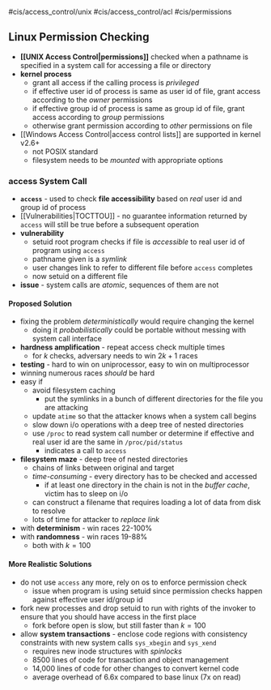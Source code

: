 #cis/access_control/unix #cis/access_control/acl #cis/permissions
## Linux Permission Checking
- **[[UNIX Access Control|permissions]]** checked when a pathname is specified in a system call for accessing a file or directory
- **kernel process**
	- grant all access if the calling process is *privileged*
	- if effective user id of process is same as user id of file, grant access according to the *owner* permissions
	- if effective group id of process is same as group id of file, grant access according to *group* permissions
	- otherwise grant permission according to *other* permissions on file
- [[Windows Access Control|access control lists]] are supported in kernel v2.6+
	- not POSIX standard
	- filesystem needs to be *mounted* with appropriate options
### access System Call
- **`access`** - used to check **file accessibility** based on *real* user id and group id of process
- [[Vulnerabilities|TOCTTOU]] - no guarantee information returned by `access` will still be true before a subsequent operation
- **vulnerability**
	- setuid root program checks if file is *accessible* to real user id of program using `access`
	- pathname given is a *symlink*
	- user changes link to refer to different file before `access` completes
	- now setuid on a different file
- **issue** - system calls are *atomic*, sequences of them are not
#### Proposed Solution
- fixing the problem *deterministically* would require changing the kernel
	- doing it *probabilistically* could be portable without messing with system call interface
- **hardness amplification** - repeat access check multiple times
	- for $k$ checks, adversary needs to win $2k+1$ races
- **testing** - hard to win on uniprocessor, easy to win on multiprocessor
- winning numerous races *should* be hard
- easy if
	- avoid filesystem caching
		- put the symlinks in a bunch of different directories for the file you are attacking
	- update `atime` so that the attacker knows when a system call begins
	- slow down i/o operations with a deep tree of nested directories
	- use `/proc` to read system call number or determine if effective and real user id are the same in `/proc/pid/status`
		- indicates a call to `access`
- **filesystem maze** - deep tree of nested directories
	- chains of links between original and target
	- *time-consuming* - every directory has to be checked and accessed
		- if at least one directory in the chain is not in the *buffer cache*, victim has to sleep on i/o
	- can construct a filename that requires loading a lot of data from disk to resolve
	- lots of time for attacker to *replace link*
- with **determinism** - win races 22-100%
- with **randomness** - win races 19-88%
	- both with $k=100$
#### More Realistic Solutions
- do not use `access` any more, rely on os to enforce permission check
	- issue when program is using setuid since permission checks happen against effective user id/group id
- fork new processes and drop setuid to run with rights of the invoker to ensure that you should have access in the first place
	- fork before open is slow, but still faster than $k=100$
- allow **system transactions** - enclose code regions with consistency constraints with new system calls `sys_xbegin` and `sys_xend`
	- requires new inode structures with *spinlocks*
	- 8500 lines of code for transaction and object management
	- 14,000 lines of code for other changes to convert kernel code
	- average overhead of 6.6x compared to base linux (7x on read)